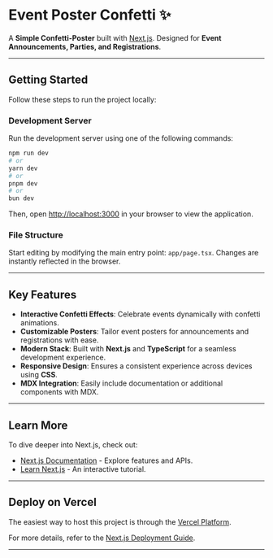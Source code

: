 # Event Poster Confetti ✨

A **Simple Confetti-Poster** built with [Next.js](https://nextjs.org). Designed for **Event Announcements, Parties, and Registrations**.

---

## Getting Started

Follow these steps to run the project locally:

### Development Server
Run the development server using one of the following commands:
```bash
npm run dev
# or
yarn dev
# or
pnpm dev
# or
bun dev
```

Then, open [http://localhost:3000](http://localhost:3000) in your browser to view the application.

### File Structure
Start editing by modifying the main entry point: `app/page.tsx`. Changes are instantly reflected in the browser.

---

## Key Features

- **Interactive Confetti Effects**: Celebrate events dynamically with confetti animations.
- **Customizable Posters**: Tailor event posters for announcements and registrations with ease.
- **Modern Stack**: Built with **Next.js** and **TypeScript** for a seamless development experience.
- **Responsive Design**: Ensures a consistent experience across devices using **CSS**.
- **MDX Integration**: Easily include documentation or additional components with MDX.

---

## Learn More

To dive deeper into Next.js, check out:

- [Next.js Documentation](https://nextjs.org/docs) - Explore features and APIs.
- [Learn Next.js](https://nextjs.org/learn) - An interactive tutorial.

---

## Deploy on Vercel

The easiest way to host this project is through the [Vercel Platform](https://vercel.com/new?utm_medium=default-template&filter=next.js&utm_source=create-next-app&utm_campaign=create-next-app).

For more details, refer to the [Next.js Deployment Guide](https://nextjs.org/docs/app/building-your-application/deploying).

---
